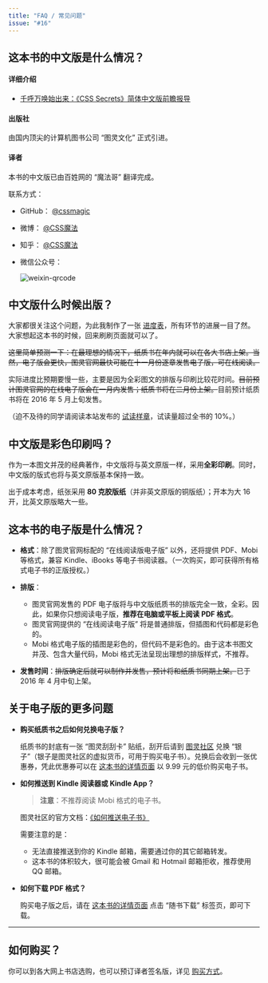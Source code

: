 ```yaml
---
title: "FAQ / 常见问题"
issue: "#16"
---
```


## 这本书的中文版是什么情况？ <a name="intro">&nbsp;</a>

#### 详细介绍

* [千呼万唤始出来：《CSS Secrets》简体中文版前瞻报导](http://www.cssmagic.net/blog/wx/15)

#### 出版社

由国内顶尖的计算机图书公司 “图灵文化” 正式引进。

#### 译者

本书的中文版已由百姓网的 “魔法哥” 翻译完成。

联系方式：

* GitHub： [@cssmagic](https://github.com/cssmagic)
* 微博： [@CSS魔法](http://weibo.com/cssmagic)
* 知乎： [@CSS魔法](http://www.zhihu.com/people/cssmagic)
* 微信公众号：

	![weixin-qrcode](https://cloud.githubusercontent.com/assets/1231359/13040994/04966808-d3ee-11e5-8eb5-7e3bf8767f4e.png)


## 中文版什么时候出版？ <a name="when">&nbsp;</a>

大家都很关注这个问题，为此我制作了一张 [进度表](https://github.com/cssmagic/CSS-Secrets#progress)，所有环节的进展一目了然。大家想起这本书的时候，回来刷刷页面就可以了。

~~这里简单预测一下：在最理想的情况下，纸质书在年内就可以在各大书店上架。当然，电子版会更快，图灵官网最快可能在十一月份逐章发售电子版，可在线阅读。~~

实际进度比预期要慢一些，主要是因为全彩图文的排版与印刷比较花时间。~~目前预计图灵官网的在线电子版会在一月内发售；纸质书将在二月份上架。~~目前预计纸质书将在 2016 年 5 月上旬发售。

（迫不及待的同学请阅读本站发布的 [试读样章](https://github.com/cssmagic/CSS-Secrets#%E8%AF%95%E8%AF%BB%E6%A0%B7%E7%AB%A0)，试读量超过全书的 10%。）


## 中文版是彩色印刷吗？ <a name="typeset">&nbsp;</a>

作为一本图文并茂的经典著作，中文版将与英文原版一样，采用**全彩印刷**。同时，中文版的版式也将与英文原版基本保持一致。

出于成本考虑，纸张采用 **80 克胶版纸**（并非英文原版的铜版纸）；开本为大 16 开，比英文原版略大一些。


## 这本书的电子版是什么情况？ <a name="e-book">&nbsp;</a>

* **格式**：除了图灵官网标配的 “在线阅读版电子版” 以外，还将提供 PDF、Mobi 等格式，兼容 Kindle、iBooks 等电子书阅读器。（一次购买，即可获得所有格式电子书的正版授权。）

* **排版**：
	* 图灵官网发售的 PDF 电子版将与中文版纸质书的排版完全一致，全彩。因此，如果你只想阅读电子版，**推荐在电脑或平板上阅读 PDF 格式**。
	* 图灵官网提供的 “在线阅读电子版” 将是普通排版，但插图和代码都是彩色的。
	* Mobi 格式电子版的插图是彩色的，但代码不是彩色的。由于这本书图文并茂、包含大量代码，Mobi 格式无法呈现出理想的排版样式，不推荐。

* **发售时间**：~~排版确定后就可以制作并发售，预计将和纸质书同期上架。~~已于 2016 年 4 月中旬上架。

## 关于电子版的更多问题 <a name="e-book-more">&nbsp;</a>

* **购买纸质书之后如何兑换电子版？**

	纸质书的封底有一张 “图灵刮刮卡” 贴纸，刮开后请到 [图灵社区](http://www.ituring.com.cn/users/guaguacode) 兑换 “银子”（银子是图灵社区的虚拟货币，可用于购买电子书）。兑换后会收到一张优惠券，凭此优惠券可以在 [这本书的详情页面](http://www.ituring.com.cn/book/1695) 以 9.99 元的低价购买电子书。

* **如何推送到 Kindle 阅读器或 Kindle App？**

	> **注意**：不推荐阅读 Mobi 格式的电子书。
	
	图灵社区的官方文档：[《如何推送电子书》](http://www.ituring.com.cn/article/50435)
	
	需要注意的是：
	
	* 无法直接推送到你的 Kindle 邮箱，需要通过你的其它邮箱转发。
	* 这本书的体积较大，很可能会被 Gmail 和 Hotmail 邮箱拒收，推荐使用 QQ 邮箱。

* **如何下载 PDF 格式？**

	购买电子版之后，请在 [这本书的详情页面](http://www.ituring.com.cn/book/1695) 点击 “随书下载” 标签页，即可下载。

***

## 如何购买？ <a name="buy">&nbsp;</a>

你可以到各大网上书店选购，也可以预订译者签名版，详见 [购买方式](https://github.com/cssmagic/CSS-Secrets/issues/27)。
